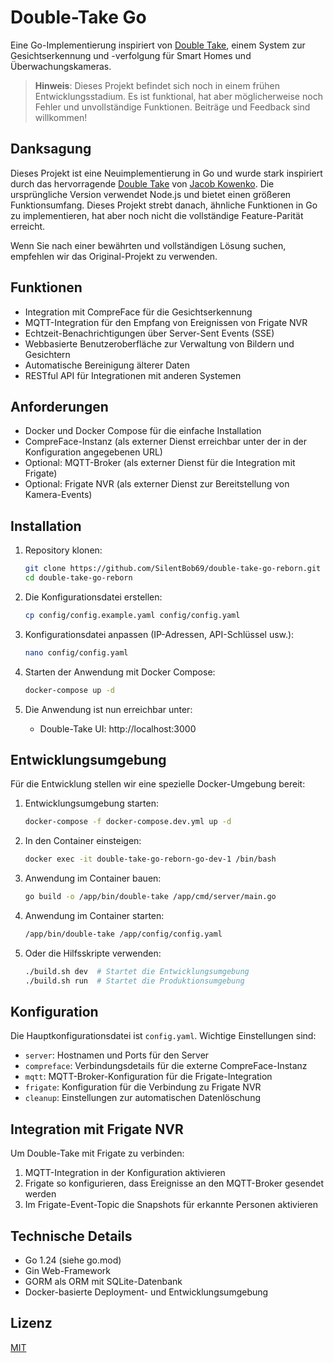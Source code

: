 # Double-Take Go

Eine Go-Implementierung inspiriert von [Double Take](https://github.com/jakowenko/double-take), einem System zur Gesichtserkennung und -verfolgung für Smart Homes und Überwachungskameras.

> **Hinweis**: Dieses Projekt befindet sich noch in einem frühen Entwicklungsstadium. Es ist funktional, hat aber möglicherweise noch Fehler und unvollständige Funktionen. Beiträge und Feedback sind willkommen!

## Danksagung

Dieses Projekt ist eine Neuimplementierung in Go und wurde stark inspiriert durch das hervorragende [Double Take](https://github.com/jakowenko/double-take) von [Jacob Kowenko](https://github.com/jakowenko). Die ursprüngliche Version verwendet Node.js und bietet einen größeren Funktionsumfang. Dieses Projekt strebt danach, ähnliche Funktionen in Go zu implementieren, hat aber noch nicht die vollständige Feature-Parität erreicht.

Wenn Sie nach einer bewährten und vollständigen Lösung suchen, empfehlen wir das Original-Projekt zu verwenden.

## Funktionen

- Integration mit CompreFace für die Gesichtserkennung
- MQTT-Integration für den Empfang von Ereignissen von Frigate NVR
- Echtzeit-Benachrichtigungen über Server-Sent Events (SSE)
- Webbasierte Benutzeroberfläche zur Verwaltung von Bildern und Gesichtern
- Automatische Bereinigung älterer Daten
- RESTful API für Integrationen mit anderen Systemen

## Anforderungen

- Docker und Docker Compose für die einfache Installation
- CompreFace-Instanz (als externer Dienst erreichbar unter der in der Konfiguration angegebenen URL)
- Optional: MQTT-Broker (als externer Dienst für die Integration mit Frigate)
- Optional: Frigate NVR (als externer Dienst zur Bereitstellung von Kamera-Events)

## Installation

1. Repository klonen:
   ```bash
   git clone https://github.com/SilentBob69/double-take-go-reborn.git
   cd double-take-go-reborn
   ```

2. Die Konfigurationsdatei erstellen:
   ```bash
   cp config/config.example.yaml config/config.yaml
   ```

3. Konfigurationsdatei anpassen (IP-Adressen, API-Schlüssel usw.):
   ```bash
   nano config/config.yaml
   ```

4. Starten der Anwendung mit Docker Compose:
   ```bash
   docker-compose up -d
   ```

5. Die Anwendung ist nun erreichbar unter:
   - Double-Take UI: http://localhost:3000

## Entwicklungsumgebung

Für die Entwicklung stellen wir eine spezielle Docker-Umgebung bereit:

1. Entwicklungsumgebung starten:
   ```bash
   docker-compose -f docker-compose.dev.yml up -d
   ```

2. In den Container einsteigen:
   ```bash
   docker exec -it double-take-go-reborn-go-dev-1 /bin/bash
   ```

3. Anwendung im Container bauen:
   ```bash
   go build -o /app/bin/double-take /app/cmd/server/main.go
   ```

4. Anwendung im Container starten:
   ```bash
   /app/bin/double-take /app/config/config.yaml
   ```

5. Oder die Hilfsskripte verwenden:
   ```bash
   ./build.sh dev  # Startet die Entwicklungsumgebung
   ./build.sh run  # Startet die Produktionsumgebung
   ```

## Konfiguration

Die Hauptkonfigurationsdatei ist `config.yaml`. Wichtige Einstellungen sind:

- `server`: Hostnamen und Ports für den Server
- `compreface`: Verbindungsdetails für die externe CompreFace-Instanz
- `mqtt`: MQTT-Broker-Konfiguration für die Frigate-Integration
- `frigate`: Konfiguration für die Verbindung zu Frigate NVR
- `cleanup`: Einstellungen zur automatischen Datenlöschung

## Integration mit Frigate NVR

Um Double-Take mit Frigate zu verbinden:

1. MQTT-Integration in der Konfiguration aktivieren
2. Frigate so konfigurieren, dass Ereignisse an den MQTT-Broker gesendet werden
3. Im Frigate-Event-Topic die Snapshots für erkannte Personen aktivieren

## Technische Details

- Go 1.24 (siehe go.mod)
- Gin Web-Framework
- GORM als ORM mit SQLite-Datenbank
- Docker-basierte Deployment- und Entwicklungsumgebung

## Lizenz

[MIT](LICENSE)
